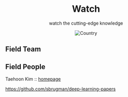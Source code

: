 <h1 align="center">Watch</h1>
<div align="center">

watch the cutting-edge knowledge

![Country](https://img.shields.io/badge/country-China-red)

</div>

## Field Team 



## Field People

 Taehoon Kim :: [homepage](https://carpedm20.github.io/) 



 https://github.com/sbrugman/deep-learning-papers 